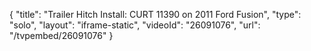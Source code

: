{
    "title": "Trailer Hitch Install: CURT 11390 on 2011 Ford Fusion",
    "type": "solo",
    "layout": "iframe-static",
    "videoId": "26091076",
    "url": "\/tvpembed\/26091076"
}